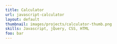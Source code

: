 ```yaml
---
title: Calculator
url: javascript-calculator
layout: default
thumbnail: images/projects/calculator-thumb.png
skills: Javascript, jQuery, CSS, HTML
foo: bar
---
```

